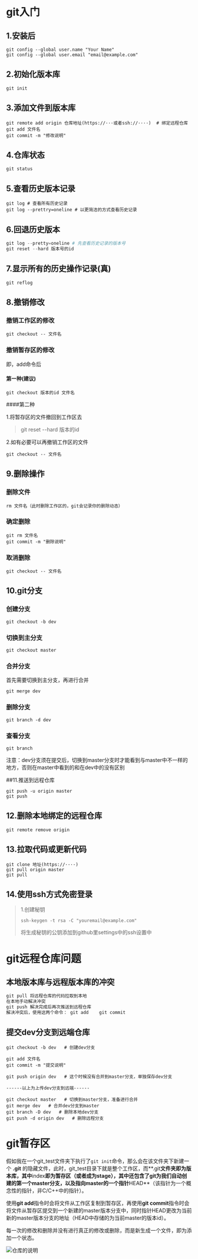 # git入门

## 1.安装后

~~~shell
git config --global user.name "Your Name"
git config --global user.email "email@example.com"
~~~

## 2.初始化版本库

~~~shell
git init
~~~

## 3.添加文件到版本库

~~~shell
git remote add origin 仓库地址(https://···或者ssh://····)  # 绑定远程仓库
git add 文件名
git commit -m "修改说明"
~~~

## 4.仓库状态

~~~shell
git status
~~~

## 5.查看历史版本记录

~~~shell
git log # 查看所有历史记录
git log --prettry=oneline # 以更简洁的方式查看历史记录
~~~

## 6.回退历史版本

~~~python
git log --pretty=oneline # 先查看历史记录的版本号
git reset --hard 版本号的id
~~~

## 7.显示所有的历史操作记录(真)

~~~shell
git reflog
~~~

## 8.撤销修改

### 撤销工作区的修改

~~~shell
git checkout -- 文件名
~~~

### 撤销暂存区的修改

即，add命令后

#### 第一种(建议)

~~~shell
git checkout 版本的id 文件名
~~~

####第二种

1.将暂存区的文件撤回到工作区去

> git reset --hard 版本的id

2.如有必要可以再撤销工作区的文件

~~~shell
git checkout -- 文件名
~~~

## 9.删除操作

### 删除文件

~~~shell
rm 文件名（此时删除工作区的，git会记录你的删除动态）
~~~

### 确定删除

~~~shell
git rm 文件名
git commit -m "删除说明"
~~~

### 取消删除

~~~shell
git checkout -- 文件名
~~~

## 10.git分支

### 创建分支

~~~shell
git checkout -b dev
~~~

### 切换到主分支

~~~shell
git checkout master
~~~

### 合并分支

首先需要切换到主分支，再进行合并

~~~shell
git merge dev
~~~

### 删除分支

~~~shell
git branch -d dev
~~~

### 查看分支

~~~shell
git branch
~~~

注意：dev分支须在提交后，切换到master分支时才能看到与master中不一样的地方，否则在master中看到的和在dev中的没有区别

##11.推送到远程仓库

~~~shell
git push -u origin master
git push
~~~

## 12.删除本地绑定的远程仓库

~~~shell
git remote remove origin
~~~

## 13.拉取代码或更新代码

~~~shell
git clone 地址(https://····)
git pull origin master
git pull
~~~

## 14.使用ssh方式免密登录

> 1.创建秘钥
>
> `ssh-keygen -t rsa -C "youremail@example.com"`
>
> 将生成秘钥的公钥添加到github里settings中的ssh设置中

# git远程仓库问题

## 本地版本库与远程版本库的冲突

~~~markdown
git pull 将远程仓库的代码拉取到本地
在本地手动解决冲突
git push 解决完成后再次推送到远程仓库
解决冲突后，使用这两个命令： git add    git commit
~~~

## 提交dev分支到远端仓库

~~~shell
git checkout -b dev   # 创建dev分支

git add 文件名
git commit -m "提交说明"

git push origin dev   # 这个时候没有合并到master分支，单独保存dev分支

------以上为上传dev分支到远端------

git checkout master   # 切换到master分支，准备进行合并
git merge dev   # 合并dev分支到master
git branch -D dev   # 删除本地dev分支
git push -d origin dev   # 删除远程分支
~~~

# git暂存区

假如我在一个git_test文件夹下执行了`git init`命令，那么会在该文件夹下新建一个 **.git** 的隐藏文件，此时，git_test目录下就是整个工作区，而**.git**文件夹即为版本库，其中**index**即为暂存区（或者成为stage），其中还包含了git为我们自动创建的第一个master分支，以及指向master的一个指针**HEAD**（该指针为一个概念性的指针，非C/C++中的指针）。

使用**git add**指令时会将文件从工作区复制到暂存区，再使用**git commit**指令时会将文件从暂存区提交到一个新建的master版本分支中，同时指针HEAD更改为当前新的master版本分支的地址（HEAD中存储的为当前master的版本id）。

每一次的修改和删除并没有进行真正的修改或删除，而是新生成一个文件，即为添加一个状态。

![仓库的说明](D:\abc_python2\git\img\仓库的说明.png)

